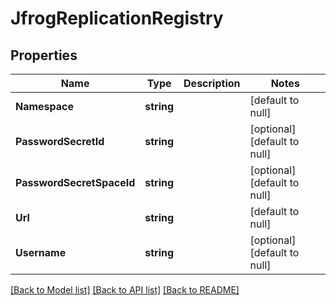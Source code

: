 # JfrogReplicationRegistry

## Properties
Name | Type | Description | Notes
------------ | ------------- | ------------- | -------------
**Namespace** | **string** |  | [default to null]
**PasswordSecretId** | **string** |  | [optional] [default to null]
**PasswordSecretSpaceId** | **string** |  | [optional] [default to null]
**Url** | **string** |  | [default to null]
**Username** | **string** |  | [optional] [default to null]

[[Back to Model list]](../README.md#documentation-for-models) [[Back to API list]](../README.md#documentation-for-api-endpoints) [[Back to README]](../README.md)

